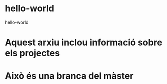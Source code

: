 # hello-world
hello-world

# Aquest arxiu inclou informació sobre els projectes

# Això és una branca del màster

